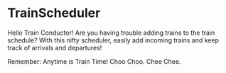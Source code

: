 # TrainScheduler

Hello Train Conductor!  Are you having trouble adding trains to the train schedule?  With this nifty scheduler, easily add incoming trains and keep track of arrivals and departures!

Remember: Anytime is Train Time!  Choo Choo.  Chee Chee.